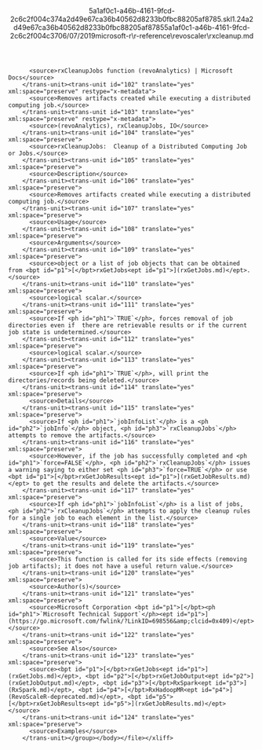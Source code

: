 <?xml version="1.0"?><xliff version="1.2" xmlns="urn:oasis:names:tc:xliff:document:1.2" xmlns:xsi="http://www.w3.org/2001/XMLSchema-instance" xsi:schemaLocation="urn:oasis:names:tc:xliff:document:1.2 xliff-core-1.2-transitional.xsd"><file datatype="xml" original="rxcleanup.md" source-language="en-US" target-language="en-US"><header><tool tool-id="mdxliff" tool-name="mdxliff" tool-version="1.0-4e81c41" tool-company="Microsoft" /><xliffext:skl_file_name xmlns:xliffext="urn:microsoft:content:schema:xliffextensions">5a1af0c1-a46b-4161-9fcd-2c6c2f004c374a2d49e67ca36b40562d8233b0fbc88205af8785.skl</xliffext:skl_file_name><xliffext:version xmlns:xliffext="urn:microsoft:content:schema:xliffextensions">1.2</xliffext:version><xliffext:ms.openlocfilehash xmlns:xliffext="urn:microsoft:content:schema:xliffextensions">4a2d49e67ca36b40562d8233b0fbc88205af8785</xliffext:ms.openlocfilehash><xliffext:ms.sourcegitcommit xmlns:xliffext="urn:microsoft:content:schema:xliffextensions">5a1af0c1-a46b-4161-9fcd-2c6c2f004c37</xliffext:ms.sourcegitcommit><xliffext:ms.lasthandoff xmlns:xliffext="urn:microsoft:content:schema:xliffextensions">06/07/2019</xliffext:ms.lasthandoff><xliffext:ms.openlocfilepath xmlns:xliffext="urn:microsoft:content:schema:xliffextensions">microsoft-r\r-reference\revoscaler\rxcleanup.md</xliffext:ms.openlocfilepath></header><body><group id="content" extype="content"><trans-unit id="101" translate="yes" xml:space="preserve" restype="x-metadata">
          <source>rxCleanupJobs function (revoAnalytics) | Microsoft Docs</source>
        </trans-unit><trans-unit id="102" translate="yes" xml:space="preserve" restype="x-metadata">
          <source>Removes artifacts created while executing a distributed computing job.</source>
        </trans-unit><trans-unit id="103" translate="yes" xml:space="preserve" restype="x-metadata">
          <source>(revoAnalytics), rxCleanupJobs, IO</source>
        </trans-unit><trans-unit id="104" translate="yes" xml:space="preserve">
          <source>rxCleanupJobs:  Cleanup of a Distributed Computing Job or Jobs.</source>
        </trans-unit><trans-unit id="105" translate="yes" xml:space="preserve">
          <source>Description</source>
        </trans-unit><trans-unit id="106" translate="yes" xml:space="preserve">
          <source>Removes artifacts created while executing a distributed computing job.</source>
        </trans-unit><trans-unit id="107" translate="yes" xml:space="preserve">
          <source>Usage</source>
        </trans-unit><trans-unit id="108" translate="yes" xml:space="preserve">
          <source>Arguments</source>
        </trans-unit><trans-unit id="109" translate="yes" xml:space="preserve">
          <source>object or a list of job objects that can be obtained  from <bpt id="p1">[</bpt>rxGetJobs<ept id="p1">](rxGetJobs.md)</ept>.</source>
        </trans-unit><trans-unit id="110" translate="yes" xml:space="preserve">
          <source>logical scalar.</source>
        </trans-unit><trans-unit id="111" translate="yes" xml:space="preserve">
          <source>If <ph id="ph1">`TRUE`</ph>, forces removal of job directories even if  there are retrievable results or if the current job state is undetermined.</source>
        </trans-unit><trans-unit id="112" translate="yes" xml:space="preserve">
          <source>logical scalar.</source>
        </trans-unit><trans-unit id="113" translate="yes" xml:space="preserve">
          <source>If <ph id="ph1">`TRUE`</ph>, will print the directories/records being deleted.</source>
        </trans-unit><trans-unit id="114" translate="yes" xml:space="preserve">
          <source>Details</source>
        </trans-unit><trans-unit id="115" translate="yes" xml:space="preserve">
          <source>If <ph id="ph1">`jobInfoList`</ph> is a <ph id="ph2">`jobInfo`</ph> object, <ph id="ph3">`rxCleanupJobs`</ph> attempts to remove the artifacts.</source>
        </trans-unit><trans-unit id="116" translate="yes" xml:space="preserve">
          <source>However, if the job has successfully completed and <ph id="ph1">`force=FALSE`</ph>, <ph id="ph2">`rxCleanupJobs`</ph> issues a warning saying to either set <ph id="ph3">`force=TRUE`</ph> or use <bpt id="p1">[</bpt>rxGetJobResults<ept id="p1">](rxGetJobResults.md)</ept> to get the results and delete the artifacts.</source>
        </trans-unit><trans-unit id="117" translate="yes" xml:space="preserve">
          <source>If <ph id="ph1">`jobInfoList`</ph> is a list of jobs, <ph id="ph2">`rxCleanupJobs`</ph> attempts to apply the cleanup rules for a single job to each element in the list.</source>
        </trans-unit><trans-unit id="118" translate="yes" xml:space="preserve">
          <source>Value</source>
        </trans-unit><trans-unit id="119" translate="yes" xml:space="preserve">
          <source>This function is called for its side effects (removing job artifacts); it does not have a useful return value.</source>
        </trans-unit><trans-unit id="120" translate="yes" xml:space="preserve">
          <source>Author(s)</source>
        </trans-unit><trans-unit id="121" translate="yes" xml:space="preserve">
          <source>Microsoft Corporation <bpt id="p1">[</bpt><ph id="ph1">`Microsoft Technical Support`</ph><ept id="p1">](https://go.microsoft.com/fwlink/?LinkID=698556&amp;clcid=0x409)</ept></source>
        </trans-unit><trans-unit id="122" translate="yes" xml:space="preserve">
          <source>See Also</source>
        </trans-unit><trans-unit id="123" translate="yes" xml:space="preserve">
          <source><bpt id="p1">[</bpt>rxGetJobs<ept id="p1">](rxGetJobs.md)</ept>, <bpt id="p2">[</bpt>rxGetJobOutput<ept id="p2">](rxGetJobOutput.md)</ept>, <bpt id="p3">[</bpt>RxSpark<ept id="p3">](RxSpark.md)</ept>, <bpt id="p4">[</bpt>RxHadoopMR<ept id="p4">](RevoScaleR-deprecated.md)</ept>, <bpt id="p5">[</bpt>rxGetJobResults<ept id="p5">](rxGetJobResults.md)</ept></source>
        </trans-unit><trans-unit id="124" translate="yes" xml:space="preserve">
          <source>Examples</source>
        </trans-unit></group></body></file></xliff>